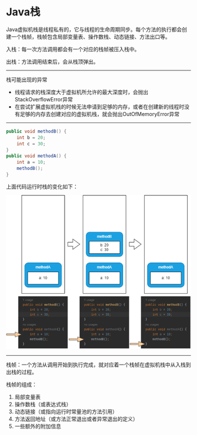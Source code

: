 # Java栈

Java虚拟机栈是线程私有的，它与线程的生命周期同步。每个方法的执行都会创建一个栈帧，栈帧包含局部变量表、操作数栈、动态链接、方法出口等。

入栈：每一次方法调用都会有一个对应的栈帧被压入栈中。

出栈：方法调用结束后，会从栈顶弹出。

---

栈可能出现的异常

- 线程请求的栈深度大于虚拟机所允许的最大深度时，会抛出StackOverflowError异常
- 在尝试扩展虚拟机栈的时候无法申请到足够的内存，或者在创建新的线程时没有足够的内存去创建对应的虚拟机栈，就会抛出OutOfMemoryError异常

---

```java
public void methodB() {
    int b = 20;
    int c = 30;
}
public void methodA() {
    int a = 10;
    methodB();
}
```

上面代码运行时栈的变化如下：

![](./img/stack_change.png)

---

栈帧：一个方法从调用开始到执行完成，就对应着一个栈帧在虚拟机栈中从入栈到出栈的过程。

栈帧的组成：

1. 局部变量表
2. 操作数栈（或表达式栈）
3. 动态链接（或指向运行时常量池的方法引用）
4. 方法返回地址（或方法正常退出或者异常退出的定义）
5. 一些额外的附加信息
